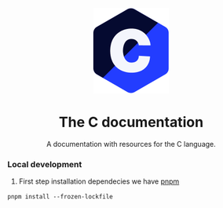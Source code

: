 <p align="center">
  <img src="./public/CPresentation.png" alt="The C Logo">
</p>

<h1 align="center">The C documentation</h1>

<p align="center">A documentation with resources for the C language.</p>

### Local development

1. First step installation dependecies we have [pnpm](https://pnpm.io)

```console
pnpm install --frozen-lockfile
```
